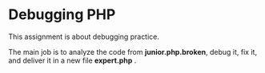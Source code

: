 # Debugging PHP
This assignment is about debugging practice.

The main job is to analyze the code from __junior.php.broken__, debug it,
fix it, and deliver it in a new file __expert.php__ .
